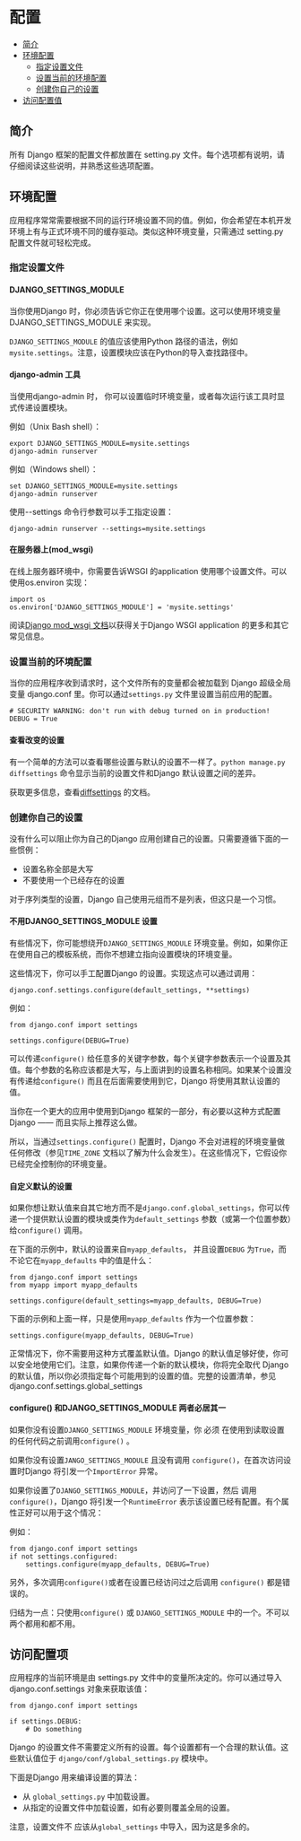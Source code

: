 # 配置

- [简介](#introduction)
- [环境配置](#environment-configuration)
    - [指定设置文件](#determining-the-current-settings)
    - [设置当前的环境配置](#determining-the-current-environment)
    - [创建你自己的设置](#create-your-configuration)
- [访问配置值](#accessing-configuration-values)

<a name="introduction"></a>
## 简介

所有 Django 框架的配置文件都放置在 setting.py 文件。每个选项都有说明，请仔细阅读这些说明，并熟悉这些选项配置。

<a name="environment-configuration"></a>
## 环境配置

应用程序常常需要根据不同的运行环境设置不同的值。例如，你会希望在本机开发环境上有与正式环境不同的缓存驱动。类似这种环境变量，只需通过 setting.py 配置文件就可轻松完成。

<a name="determining-the-current-settings"></a>
### 指定设置文件

#### DJANGO_SETTINGS_MODULE

当你使用Django 时，你必须告诉它你正在使用哪个设置。这可以使用环境变量DJANGO_SETTINGS_MODULE 来实现。

`DJANGO_SETTINGS_MODULE` 的值应该使用Python 路径的语法，例如`mysite.settings`。注意，设置模块应该在Python的导入查找路径中。

#### django-admin 工具

当使用django-admin 时， 你可以设置临时环境变量，或者每次运行该工具时显式传递设置模块。

例如（Unix Bash shell）：

    export DJANGO_SETTINGS_MODULE=mysite.settings
    django-admin runserver

例如（Windows shell）：

    set DJANGO_SETTINGS_MODULE=mysite.settings
    django-admin runserver

使用--settings 命令行参数可以手工指定设置：

    django-admin runserver --settings=mysite.settings

#### 在服务器上(mod_wsgi)

在线上服务器环境中，你需要告诉WSGI 的application 使用哪个设置文件。可以使用os.environ 实现：

    import os
    os.environ['DJANGO_SETTINGS_MODULE'] = 'mysite.settings'

阅读[Django mod_wsgi 文档](http://python.usyiyi.cn/documents/django_182/howto/deployment/wsgi/modwsgi.html)以获得关于Django WSGI application 的更多和其它常见信息。

<a name="determining-the-current-environment"></a>
### 设置当前的环境配置

当你的应用程序收到请求时，这个文件所有的变量都会被加载到 Django 超级全局变量 django.conf 里。你可以通过`settings.py` 文件里设置当前应用的配置。

    # SECURITY WARNING: don't run with debug turned on in production!
    DEBUG = True

#### 查看改变的设置

有一个简单的方法可以查看哪些设置与默认的设置不一样了。`python manage.py diffsettings` 命令显示当前的设置文件和Django 默认设置之间的差异。

获取更多信息，查看[diffsettings](http://python.usyiyi.cn/documents/django_182/ref/django-admin.html#django-admin-diffsettings) 的文档。

<a name="create-your-configuration"></a>
### 创建你自己的设置

没有什么可以阻止你为自己的Django 应用创建自己的设置。只需要遵循下面的一些惯例：

- 设置名称全部是大写
- 不要使用一个已经存在的设置

对于序列类型的设置，Django 自己使用元组而不是列表，但这只是一个习惯。

#### 不用DJANGO_SETTINGS_MODULE 设置

有些情况下，你可能想绕开`DJANGO_SETTINGS_MODULE` 环境变量。例如，如果你正在使用自己的模板系统，而你不想建立指向设置模块的环境变量。

这些情况下，你可以手工配置Django 的设置。实现这点可以通过调用：

    django.conf.settings.configure(default_settings, **settings)

例如：

    from django.conf import settings

    settings.configure(DEBUG=True)

可以传递`configure()` 给任意多的关键字参数，每个关键字参数表示一个设置及其值。每个参数的名称应该都是大写，与上面讲到的设置名称相同。如果某个设置没有传递给`configure()` 而且在后面需要使用到它，Django 将使用其默认设置的值。

当你在一个更大的应用中使用到Django 框架的一部分，有必要以这种方式配置Django —— 而且实际上推荐这么做。

所以，当通过`settings.configure()` 配置时，Django 不会对进程的环境变量做任何修改（参见`TIME_ZONE` 文档以了解为什么会发生）。在这些情况下，它假设你已经完全控制你的环境变量。

#### 自定义默认的设置

如果你想让默认值来自其它地方而不是`django.conf.global_settings`，你可以传递一个提供默认设置的模块或类作为`default_settings` 参数（或第一个位置参数）给`configure()` 调用。

在下面的示例中，默认的设置来自`myapp_defaults`， 并且设置`DEBUG` 为`True`，而不论它在`myapp_defaults` 中的值是什么：

    from django.conf import settings
    from myapp import myapp_defaults

    settings.configure(default_settings=myapp_defaults, DEBUG=True)

下面的示例和上面一样，只是使用`myapp_defaults` 作为一个位置参数：

    settings.configure(myapp_defaults, DEBUG=True)

正常情况下，你不需要用这种方式覆盖默认值。Django 的默认值足够好使，你可以安全地使用它们。注意，如果你传递一个新的默认模块，你将完全取代 Django 的默认值，所以你必须指定每个可能用到的设置的值。完整的设置清单，参见django.conf.settings.global_settings

#### configure() 和DJANGO_SETTINGS_MODULE 两者必居其一

如果你没有设置`DJANGO_SETTINGS_MODULE` 环境变量，你 必须 在使用到读取设置的任何代码之前调用`configure()` 。

如果你没有设置`JANGO_SETTINGS_MODULE` 且没有调用 `configure()`，在首次访问设置时Django 将引发一个`ImportError` 异常。

如果你设置了`DJANGO_SETTINGS_MODULE`，并访问了一下设置，然后 调用`configure()`，Django 将引发一个`RuntimeError` 表示该设置已经有配置。有个属性正好可以用于这个情况：

例如：

    from django.conf import settings
    if not settings.configured:
        settings.configure(myapp_defaults, DEBUG=True)

另外，多次调用`configure()`或者在设置已经访问过之后调用 `configure()` 都是错误的。

归结为一点：只使用`configure()` 或 `DJANGO_SETTINGS_MODULE` 中的一个。不可以两个都用和都不用。

<a name="accessing-configuration-values"></a>
## 访问配置项

应用程序的当前环境是由 settings.py 文件中的变量所决定的。你可以通过导入django.conf.settings 对象来获取该值：

    from django.conf import settings

    if settings.DEBUG:
        # Do something

Django 的设置文件不需要定义所有的设置。每个设置都有一个合理的默认值。这些默认值位于 `django/conf/global_settings.py` 模块中。

下面是Django 用来编译设置的算法：

- 从 `global_settings.py` 中加载设置。
- 从指定的设置文件中加载设置，如有必要则覆盖全局的设置。

注意，设置文件不 应该从`global_settings` 中导入，因为这是多余的。

